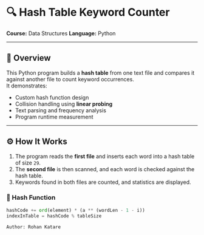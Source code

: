 # 🔍 Hash Table Keyword Counter

**Course:** Data Structures
**Language:** Python  

---

## 📘 Overview
This Python program builds a **hash table** from one text file and compares it against another file to count keyword occurrences.  
It demonstrates:
- Custom hash function design  
- Collision handling using **linear probing**  
- Text parsing and frequency analysis  
- Program runtime measurement  

---

## ⚙️ How It Works
1. The program reads the **first file** and inserts each word into a hash table of size `29`.  
2. The **second file** is then scanned, and each word is checked against the hash table.  
3. Keywords found in both files are counted, and statistics are displayed.  

### 🧩 Hash Function
```python
hashCode += ord(element) * (a ** (wordLen - 1 - i))
indexInTable = hashCode % tableSize

Author: Rohan Katare
